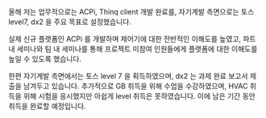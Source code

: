 올해 저는 업무적으로는 ACPi, Thinq client 개발 완료를, 자기계발 측면으로는 토스 level7, dx2 을 주요 목표로 설정했습니다.

실제 신규 플랫폼인 ACPi 를 개발하며 제어기에 대한 전반적인 이해도를 높였고, 
파트 내 세미나와 팀 내 세미나를 통해 프로젝트 미참여 인원들에게 플랫폼에 대한 이해도를 높일 수 있도록 했습니다.

한편 자기계발 측면에서는 토스 level 7 을 획득하였으며, dx2 는 과제 완료 보고서 제출을 남겨두고 있습니다.
추가적으로 GB 취득을 위해 수업을 수강하였으며, HVAC 취득을 위해  시험을 응시했지만 아쉽게 level 취득은 못하였습니다. 이에 남은 기간 동안 취득을 완료할 예정입니다.
 
